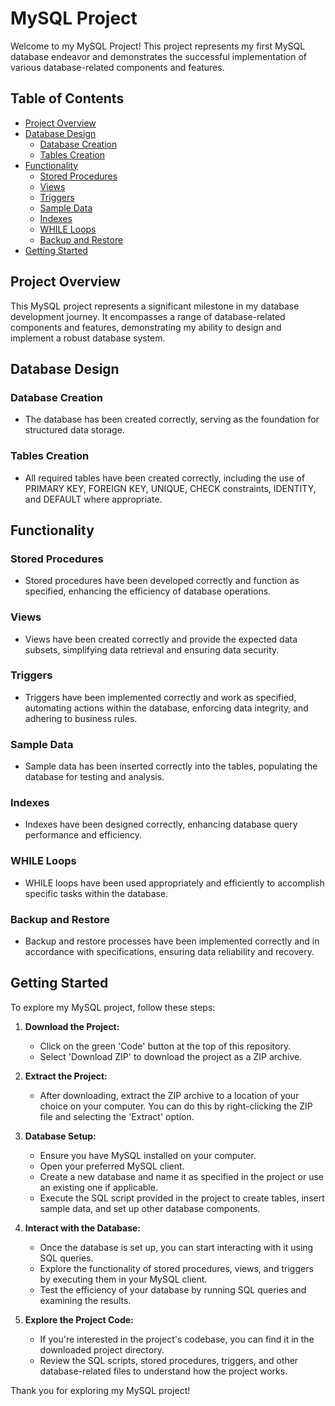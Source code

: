 # MySQL Project

Welcome to my MySQL Project! This project represents my first MySQL database endeavor and demonstrates the successful implementation of various database-related components and features.

## Table of Contents

- [Project Overview](#project-overview)
- [Database Design](#database-design)
  - [Database Creation](#database-creation)
  - [Tables Creation](#tables-creation)
- [Functionality](#functionality)
  - [Stored Procedures](#stored-procedures)
  - [Views](#views)
  - [Triggers](#triggers)
  - [Sample Data](#sample-data)
  - [Indexes](#indexes)
  - [WHILE Loops](#while-loops)
  - [Backup and Restore](#backup-and-restore)
- [Getting Started](#getting-started)

## Project Overview

This MySQL project represents a significant milestone in my database development journey. It encompasses a range of database-related components and features, demonstrating my ability to design and implement a robust database system.

## Database Design

### Database Creation

- The database has been created correctly, serving as the foundation for structured data storage.

### Tables Creation

- All required tables have been created correctly, including the use of PRIMARY KEY, FOREIGN KEY, UNIQUE, CHECK constraints, IDENTITY, and DEFAULT where appropriate.

## Functionality

### Stored Procedures

- Stored procedures have been developed correctly and function as specified, enhancing the efficiency of database operations.

### Views

- Views have been created correctly and provide the expected data subsets, simplifying data retrieval and ensuring data security.

### Triggers

- Triggers have been implemented correctly and work as specified, automating actions within the database, enforcing data integrity, and adhering to business rules.

### Sample Data

- Sample data has been inserted correctly into the tables, populating the database for testing and analysis.

### Indexes

- Indexes have been designed correctly, enhancing database query performance and efficiency.

### WHILE Loops

- WHILE loops have been used appropriately and efficiently to accomplish specific tasks within the database.

### Backup and Restore

- Backup and restore processes have been implemented correctly and in accordance with specifications, ensuring data reliability and recovery.

## Getting Started

To explore my MySQL project, follow these steps:

1. **Download the Project:**
   - Click on the green 'Code' button at the top of this repository.
   - Select 'Download ZIP' to download the project as a ZIP archive.
   
2. **Extract the Project:**
   - After downloading, extract the ZIP archive to a location of your choice on your computer. You can do this by right-clicking the ZIP file and selecting the 'Extract' option.
   
3. **Database Setup:**
   - Ensure you have MySQL installed on your computer. 
   - Open your preferred MySQL client.
   - Create a new database and name it as specified in the project or use an existing one if applicable.
   - Execute the SQL script provided in the project to create tables, insert sample data, and set up other database components.

4. **Interact with the Database:**
   - Once the database is set up, you can start interacting with it using SQL queries.
   - Explore the functionality of stored procedures, views, and triggers by executing them in your MySQL client.
   - Test the efficiency of your database by running SQL queries and examining the results.
   
5. **Explore the Project Code:**
   - If you're interested in the project's codebase, you can find it in the downloaded project directory.
   - Review the SQL scripts, stored procedures, triggers, and other database-related files to understand how the project works.

Thank you for exploring my MySQL project! 

